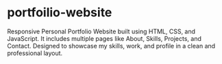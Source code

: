 # portfoilio-website
Responsive Personal Portfolio Website built using HTML, CSS, and JavaScript. It includes multiple pages like About, Skills, Projects, and Contact. Designed to showcase my skills, work, and profile in a clean and professional layout.

